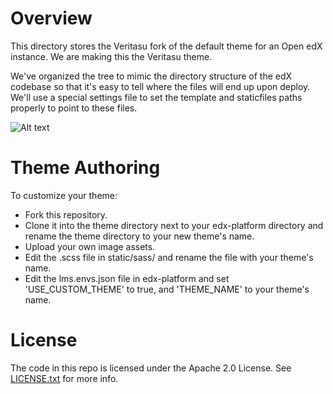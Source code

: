 Overview
========
This directory stores the Veritasu fork of the default theme for an Open edX instance. We are making this the Veritasu theme.

We've organized the tree to mimic the directory structure of the edX
codebase so that it's easy to tell where the files will end up upon
deploy. We'll use a special settings file to set the template and
staticfiles paths properly to point to these files.

![Alt text](/default_theme_screenshot.jpg?raw=true "Open edX Default Theme Screenshot")

Theme Authoring
===============
To customize your theme:
- Fork this repository.
- Clone it into the theme directory next to your edx-platform directory and rename the theme directory to your new theme's name.
- Upload your own image assets.
- Edit the .scss file in static/sass/ and rename the file with your theme's name.
- Edit the lms.envs.json file in edx-platform and set 'USE_CUSTOM_THEME' to true, and 'THEME_NAME' to your theme's name.


License
=======

The code in this repo is licensed under the Apache 2.0 License.
See [LICENSE.txt](LICENSE.txt) for more info.
